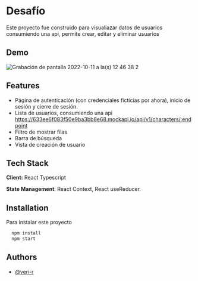
# Desafío

Este proyecto fue construido para visualiazar datos de usuarios consumiendo una api, permite crear, editar y eliminar usuarios
    


## Demo

![Grabación de pantalla 2022-10-11 a la(s) 12 46 38 2](https://user-images.githubusercontent.com/45238160/195143804-1ca7af99-193d-46e7-bd1a-dacb0be29ffe.gif)



## Features

- Página de autenticación (con credenciales ficticias por ahora), inicio de sesión y cierre de sesión.
- Lista de usuarios, consumiendo una api https://633ee6f083f50e9ba3bb8e68.mockapi.io/api/v1/characters/:endpoint
- Filtro de mostrar filas
- Barra de búsqueda 
- Vista de creación de usuario


## Tech Stack

**Client:** React Typescript

**State Management**: React Context, React useReducer.




## Installation

Para instalar este proyecto

```bash
  npm install
  npm start
```
    
## Authors

- [@veri-r](https://www.github.com/verioska)

